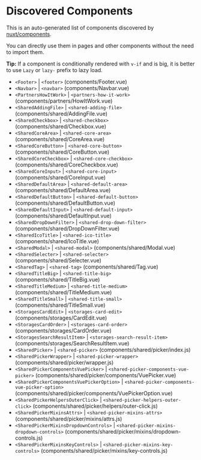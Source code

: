 # Discovered Components

This is an auto-generated list of components discovered by [nuxt/components](https://github.com/nuxt/components).

You can directly use them in pages and other components without the need to import them.

**Tip:** If a component is conditionally rendered with `v-if` and is big, it is better to use `Lazy` or `lazy-` prefix to lazy load.

- `<Footer>` | `<footer>` (components/Footer.vue)
- `<Navbar>` | `<navbar>` (components/Navbar.vue)
- `<PartnersHowItWork>` | `<partners-how-it-work>` (components/partners/HowItWork.vue)
- `<SharedAddingFile>` | `<shared-adding-file>` (components/shared/AddingFile.vue)
- `<SharedCheckbox>` | `<shared-checkbox>` (components/shared/Checkbox.vue)
- `<SharedCoreArea>` | `<shared-core-area>` (components/shared/CoreArea.vue)
- `<SharedCoreButton>` | `<shared-core-button>` (components/shared/CoreButton.vue)
- `<SharedCoreCheckbox>` | `<shared-core-checkbox>` (components/shared/CoreCheckbox.vue)
- `<SharedCoreInput>` | `<shared-core-input>` (components/shared/CoreInput.vue)
- `<SharedDefaultArea>` | `<shared-default-area>` (components/shared/DefaultArea.vue)
- `<SharedDefaultButton>` | `<shared-default-button>` (components/shared/DefaultButton.vue)
- `<SharedDefaultInput>` | `<shared-default-input>` (components/shared/DefaultInput.vue)
- `<SharedDropDownFilter>` | `<shared-drop-down-filter>` (components/shared/DropDownFilter.vue)
- `<SharedIcoTitle>` | `<shared-ico-title>` (components/shared/IcoTitle.vue)
- `<SharedModal>` | `<shared-modal>` (components/shared/Modal.vue)
- `<SharedSelecter>` | `<shared-selecter>` (components/shared/Selecter.vue)
- `<SharedTag>` | `<shared-tag>` (components/shared/Tag.vue)
- `<SharedTitleBig>` | `<shared-title-big>` (components/shared/TitleBig.vue)
- `<SharedTitleMedium>` | `<shared-title-medium>` (components/shared/TitleMedium.vue)
- `<SharedTitleSmall>` | `<shared-title-small>` (components/shared/TitleSmall.vue)
- `<StoragesCardEdit>` | `<storages-card-edit>` (components/storages/CardEdit.vue)
- `<StoragesCardOrder>` | `<storages-card-order>` (components/storages/CardOrder.vue)
- `<StoragesSearchResultItem>` | `<storages-search-result-item>` (components/storages/SearchResultItem.vue)
- `<SharedPicker>` | `<shared-picker>` (components/shared/picker/index.js)
- `<SharedPickerWrapper>` | `<shared-picker-wrapper>` (components/shared/picker/wrapper.js)
- `<SharedPickerComponentsVuePicker>` | `<shared-picker-components-vue-picker>` (components/shared/picker/components/VuePicker.vue)
- `<SharedPickerComponentsVuePickerOption>` | `<shared-picker-components-vue-picker-option>` (components/shared/picker/components/VuePickerOption.vue)
- `<SharedPickerHelpersOuterClick>` | `<shared-picker-helpers-outer-click>` (components/shared/picker/helpers/outer-click.js)
- `<SharedPickerMixinsAttrs>` | `<shared-picker-mixins-attrs>` (components/shared/picker/mixins/attrs.js)
- `<SharedPickerMixinsDropdownControls>` | `<shared-picker-mixins-dropdown-controls>` (components/shared/picker/mixins/dropdown-controls.js)
- `<SharedPickerMixinsKeyControls>` | `<shared-picker-mixins-key-controls>` (components/shared/picker/mixins/key-controls.js)
